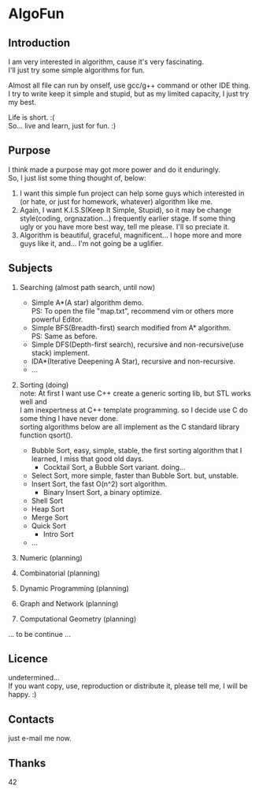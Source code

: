 AlgoFun
=======
Introduction
------------
I am very interested in algorithm, cause it's very fascinating.  
I'll just try some simple algorithms for fun.  

Almost all file can run by onself, use gcc/g++ command or other IDE thing.  
I try to write keep it simple and stupid, but as my limited capacity, I just try my best.

Life is short. :(  
So... live and learn, just for fun. :)

Purpose
-------
I think made a purpose may got more power and do it enduringly.  
So, I just list some thing thought of, below:

1. I want this simple fun project can help some guys which interested in  
    (or hate, or just for homework, whatever) algorithm like me.
2. Again, I want K.I.S.S(Keep It Simple, Stupid), so it may be change  
    style(coding, orgnazation...) frequently earlier stage. If some thing  
    ugly or you have more best way, tell me please. I'll so preciate it. 
3. Algorithm is beautiful, graceful, magnificent... I hope more and more   
    guys like it, and... I'm not going be a uglifier.

Subjects
------------
1. Searching (almost path search, until now)
    * Simple A\*(A star) algorithm demo.  
        PS: To open the file "map.txt", recommend vim or others more powerful Editor.
    * Simple BFS(Breadth-first) search modified from A\* algorithm.   
        PS: Same as before.  
    * Simple DFS(Depth-first search), recursive and non-recursive(use stack) implement.
    * IDA\*(Iterative Deepening A Star), recursive and non-recursive.
    * ...

2. Sorting (doing)  
   note: At first I want use C++ create a generic sorting lib, but STL works well and  
        I am inexpertness at C++ template programming. so I decide use C do some thing I have never done.  
        sorting algorithms below are all implement as the C standard library function qsort().
    * Bubble Sort, easy, simple, stable, the first sorting algorithm that I learned, I miss that good old days.
        + Cocktail Sort, a Bubble Sort variant. doing...  
    * Select Sort, more simple, faster than Bubble Sort. but, unstable.
    * Insert Sort, the fast O(n^2) sort algorithm.
        + Binary Insert Sort, a binary optimize.  
    * Shell Sort
    * Heap Sort
    * Merge Sort
    * Quick Sort
        + Intro Sort 
    * ...


3. Numeric (planning)

4. Combinatorial (planning)

5. Dynamic Programming (planning)

6. Graph and Network (planning)

7. Computational Geometry (planning)

... to be continue ...

Licence
-------
undetermined...  
If you want copy, use, reproduction or distribute it, please tell me, I will be happy. :)

Contacts
--------
just e-mail me now. 

Thanks
------
42


